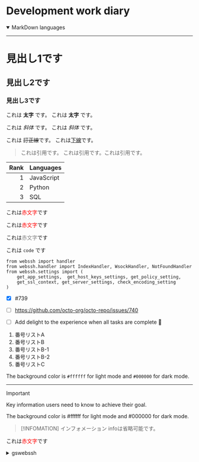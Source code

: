 
<!-- TO DO: add more details about me later -->


#  Development work diary
<details  open>
<summary>MarkDown languages</summary>

---

# 見出し1です
## 見出し2です
### 見出し3です

これは **太字** です。
これは __太字__ です。

これは *斜体* です。
これは _斜体_ です。

これは ~~訂正線~~です。
これは<u>下線</u>です。


> これは引用です。
> これは引用です。これは引用です。
> 

| Rank | Languages |
|-----:|-----------|
|     1| JavaScript|
|     2| Python    |
|     3| SQL       |

これは<span style="color: red; ">赤文字</span>です

これは<span style="color: red; ">赤文字</span>です	

これは<span style="color: gray; ">赤文字</span>です	

これは `code` です

```
from webssh import handler
from webssh.handler import IndexHandler, WsockHandler, NotFoundHandler
from webssh.settings import (
    get_app_settings,  get_host_keys_settings, get_policy_setting,
    get_ssl_context, get_server_settings, check_encoding_setting
)
```

- [x] #739
- [ ] https://github.com/octo-org/octo-repo/issues/740
- [ ] Add delight to the experience when all tasks are complete :tada:



1. 番号リストA
1. 番号リストB
1. 番号リストB-1
1. 番号リストB-2
1. 番号リストC



The background color is `#ffffff` for light mode and `#000000` for dark mode.




---
</details>

> [!IMPORTANT]
> Key information users need to know to achieve their goal.
>


The background color is #ffffff for light mode and #000000 for dark mode.



> [!INFOMATION]
> インフォメーション
> infoは省略可能です。
> 


これは<span style="color: red; ">赤文字</span>です

<!---------------------------------------------------->

<details>
<summary>gswebssh</summary>
  
## TODO
- [x] #739
- [ ] https://github.com/octo-org/octo-repo/issues/740
- [ ] Add delight to the experience when all tasks are complete :tada:

##  gswebssh
-  pytyon based web
-  remote ssh

###  webssh


  - webssh
  - webssh_test
       > python ./main.py --port=8000
###  golden-layout-vite3/
> golden-layout    ES6 modify   vite setting

###  golden-layout-vite3-UIkit/
> goldem-layout     UIkit dashboard      2024/04/31
</details>
<!---------------------------------------------------->




